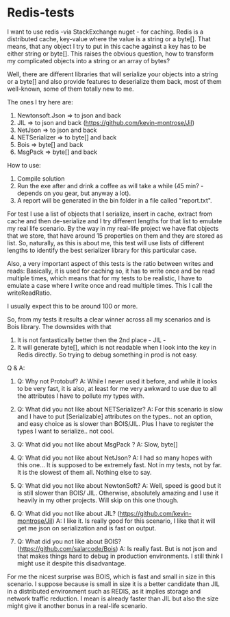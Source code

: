 # Redis-tests

I want to use redis -via StackExchange nuget - for caching. Redis is a distributed cache, key-value where the value is a string or a byte[]. That means, that any object I try to put in this cache against a key has to be either string or byte[]. This raises the obvious question, how to transform my complicated objects into a string or an array of bytes?

Well, there are different libraries that will serialize your objects into a string or a byte[] and also provide features to deserialize them back, most of them well-known, some of them totally new to me.

The ones I try here are:

1. Newtonsoft.Json => to json and back
2. JIL => to json and back (https://github.com/kevin-montrose/Jil)
3. NetJson => to json and back
4. NETSerializer => to byte[] and back
5. Bois => byte[] and back
6. MsgPack => byte[] and back

How to use: 

1. Compile solution 
2. Run the exe after and drink a coffee as will take a while (45 min? - depends on you gear, but anyway a lot). 
3. A report will be generated in the bin folder in a file called "report.txt". 

For test I use a list of objects that I serialize, insert in cache, extract from cache and then de-serialize and I try different lengths for that list to emulate my real life scenario. By the way in my real-life project we have flat objects that we store, that have around 15 properties on them and they are stored as list. So, naturally, as this is about me, this test will use lists of different lengths to identify the best serializer library for this particular case.

Also, a very important aspect of this tests is the ratio between writes and reads: Basically, it is used for caching so, it has to write once and be read multiple times, which means that for my tests to be realistic, I have to emulate a case where I write once and read multiple times. This I call the writeReadRatio.

I usually expect this to be around 100 or more.


So, from my tests it results a clear winner across all my scenarios and is Bois library. The downsides with that 

1. It is not fantastically better then the 2nd place - JIL - 
2. It will generate byte[], which is not readable when I look into the key in Redis directly. So trying to debug something in prod is not easy. 

Q & A:

1. Q: Why not Protobuf?
   A: While I never used it before, and while it looks to be very fast, it is also, at least for me very awkward to use due to all the attributes I have to pollute my types with.

2. Q: What did you not like about NETSerializer?
   A: For this scenario is slow and I have to put [Serializable] attributes on the types.. not an option, and easy choice as is slower than BOIS/JIL. Plus I have to register the types I want to serialize.. not cool.

3. Q: What did you not like about MsgPack ?
   A: Slow, byte[]

4. Q: What did you not like about NetJson?
   A: I had so many hopes with this one... It is supposed to be extremely fast. Not in my tests, not by far. It is the slowest of them all. Nothing else to say.

5. Q: What did you not like about NewtonSoft?
   A: Well, speed is good but it is still slower than BOIS/ JIL. Otherwise, absolutely amazing and I use it heavily in my other projects. Will skip on this one though.

6. Q: What did you not like about JIL? (https://github.com/kevin-montrose/Jil)
   A: I like it. Is really good for this scenario, I like that it will get me json on serialization and is fast on output.

7. Q: What did you not like about BOIS? (https://github.com/salarcode/Bois)
   A: Is really fast. But is not json and that makes things hard to debug in production environments. I still think I might use it despite this disadvantage.


For me the nicest surprise was BOIS, which is fast and small in size in this scenario. I suppose because is small in size it is a better candidate than JIL in a distributed environment such as REDIS, as it implies storage and network traffic reduction. I mean is already faster than JIL but also the size might give it another bonus in a real-life scenario.
